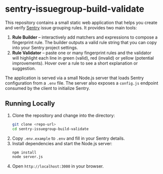 # sentry-issuegroup-build-validate

This repository contains a small static web application that helps you create and verify [Sentry](https://sentry.io) issue grouping rules. It provides two main tools:

1. **Rule Builder** – interactively add matchers and expressions to compose a fingerprint rule. The builder outputs a valid rule string that you can copy into your Sentry project settings.
2. **Rule Validator** – paste one or many fingerprint rules and the validator will highlight each line in green (valid), red (invalid) or yellow (potential improvements). Hover over a rule to see a short explanation or suggestion.

The application is served via a small Node.js server that loads Sentry configuration
from a `.env` file. The server also exposes a `config.js` endpoint consumed by the
client to initialize Sentry.

## Running Locally

1. Clone the repository and change into the directory:
   ```bash
   git clone <repo-url>
   cd sentry-issuegroup-build-validate
   ```
2. Copy `.env.example` to `.env` and fill in your Sentry details.
3. Install dependencies and start the Node.js server:
   ```bash
   npm install
   node server.js
   ```
4. Open `http://localhost:3000` in your browser.

